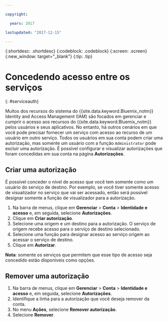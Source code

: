 ```yaml
---

copyright:

  years: 2017

lastupdated: "2017-12-15"

---
```


{:shortdesc: .shortdesc}
{:codeblock: .codeblock}
{:screen: .screen}
{:new_window: target="_blank"}
{:tip: .tip}


# Concedendo acesso entre os serviços
{: #serviceauth}

Muitos dos recursos do sistema do {{site.data.keyword.Bluemix_notm}} Identity and Access Management (IAM) são focados em gerenciar e cumprir o acesso aos recursos do {{site.data.keyword.Bluemix_notm}} pelos usuários e seus aplicativos. No entanto, há outros cenários em que você pode precisar fornecer um serviço com acesso ao recurso de um usuário em outro serviço. Todos os usuários em sua conta podem criar uma autorização, mas somente um usuário com a função `Administrator` pode excluir uma autorização. É possível configurar e visualizar autorizações que foram concedidas em sua conta na página **Autorizações**. 

## Criar uma autorização

É possível conceder o nível de acesso que você tem somente como um usuário do serviço de destino. Por exemplo, se você tiver somente acesso de visualizador no serviço que vai ser acessado, então será possível designar somente a função de visualizador para a autorização.

1. Na barra de menus, clique em **Gerenciar** &gt; **Conta** &gt; **Identidade e acesso** e, em seguida, selecione **Autorizações**. 
2. Clique em **Criar autorização**.
3. Selecione uma origem e um destino para a autorização. O serviço de origem recebe acesso para o serviço de destino selecionado.
4. Selecione uma função para designar acesso ao serviço origem ao acessar o serviço de destino.
5. Clique em **Autorizar**.

**Nota**: somente os serviços que permitem que esse tipo de acesso seja concedido estão disponíveis como opções.

## Remover uma autorização

1. Na barra de menus, clique em **Gerenciar** &gt; **Conta** &gt; **Identidade e acesso** e, em seguida, selecione **Autorizações**. 
2. Identifique a linha para a autorização que você deseja remover da conta.
3. No menu **Ações**, selecione **Remover autorização**.
5. Selecione **Remover**.
